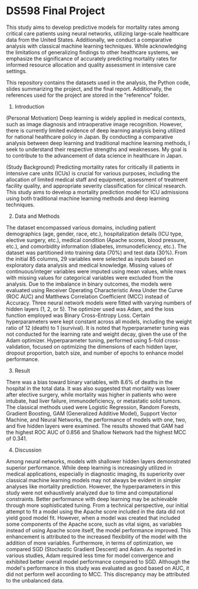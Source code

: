 # DS598 Final Project
This study aims to develop predictive models for mortality rates among critical care patients using neural networks, utilizing large-scale healthcare data from the United States. Additionally, we conduct a comparative analysis with classical machine learning techniques. While acknowledging the limitations of generalizing findings to other healthcare systems, we emphasize the significance of accurately predicting mortality rates for informed resource allocation and quality assessment in intensive care settings.

This repository contains the datasets used in the analysis, the Python code, slides summarizing the project, and the final report. Additionally, the references used for the project are stored in the "reference" folder.


1. Introduction

(Personal Motivation) Deep learning is widely applied in medical contexts, such as image diagnosis and intraoperative image recognition. However, there is currently limited evidence of deep learning analysis being utilized for national healthcare policy in Japan. By conducting a comparative analysis between deep learning and traditional machine learning methods, I seek to understand their respective strengths and weaknesses. My goal is to contribute to the advancement of data science in healthcare in Japan.

(Study Background) Predicting mortality rates for critically ill patients in intensive care units (ICUs) is crucial for various purposes, including the allocation of limited medical staff and equipment, assessment of treatment facility quality, and appropriate severity classification for clinical research. This study aims to develop a mortality prediction model for ICU admissions using both traditional machine learning methods and deep learning techniques.

2. Data and Methods

The dataset encompassed various domains, including patient demographics (age, gender, race, etc.), hospitalization details (ICU type, elective surgery, etc.), medical condition (Apache scores, blood pressure, etc.), and comorbidity information (diabetes, immunodeficiency, etc.). The dataset was partitioned into training data (70%) and test data (30%). From the initial 85 columns, 29 variables were selected as inputs based on exploratory data analysis and medical knowledge. Missing values of continuous/integer variables were imputed using mean values, while rows with missing values for categorical variables were excluded from the analysis. Due to the imbalance in binary outcomes, the models were evaluated using Receiver Operating Characteristic Area Under the Curve (ROC AUC) and Matthews Correlation Coefficient (MCC) instead of Accuracy. Three neural network models were fitted with varying numbers of hidden layers (1, 2, or 5). The optimizer used was Adam, and the loss function employed was Binary Cross-Entropy Loss. Certain hyperparameters were kept constant across all models, including the weight ratio of 12 (death) to 1 (survival). It is noted that hyperparameter tuning was not conducted for the learning rate and weight decay, given the use of the Adam optimizer. Hyperparameter tuning, performed using 5-fold cross-validation, focused on optimizing the dimensions of each hidden layer, dropout proportion, batch size, and number of epochs to enhance model performance.

3. Result

There was a bias toward binary variables, with 8.6% of deaths in the hospital in the total data. It was also suggested that mortality was lower after elective surgery, while mortality was higher in patients who were intubate, had liver failure, immunodeficiency, or metastatic solid tumors.
The classical methods used were Logistic Regression, Random Forests, Gradient Boosting, GAM (Generalized Additive Model), Support Vector Machine, and Neural Networks, the performance of models with one, two, and five hidden layers were examined. The results showed that GAM had the highest ROC AUC of 0.856 and Shallow Network had the highest MCC of 0.341.

4. Discussion

Among neural networks, models with shallower hidden layers demonstrated superior performance. While deep learning is increasingly utilized in medical applications, especially in diagnostic imaging, its superiority over classical machine learning models may not always be evident in simpler analyses like mortality prediction. However, the hyperparameters in this study were not exhaustively analyzed due to time and computational constraints. Better performance with deep learning may be achievable through more sophisticated tuning.
From a technical perspective, our initial attempt to fit a model using the Apache score included in the data did not yield good model fit. However, when a model was created that included some components of the Apache score, such as vital signs, as variables instead of using Apache score itself, the model performance improved. This enhancement is attributed to the increased flexibility of the model with the addition of more variables.
Furthermore, in terms of optimization, we compared SGD (Stochastic Gradient Descent) and Adam. As reported in various studies, Adam required less time for model convergence and exhibited better overall model performance compared to SGD.
Although the model's performance in this study was evaluated as good based on AUC, it did not perform well according to MCC. This discrepancy may be attributed to the unbalanced data.
